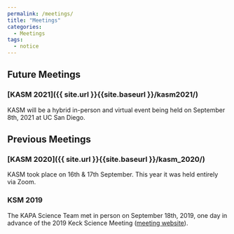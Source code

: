 ```yaml
---
permalink: /meetings/
title: "Meetings"
categories:
  - Meetings
tags:
  - notice
---
```


## Future Meetings
### [KASM 2021]({{ site.url }}{{site.baseurl }}/kasm2021/)
KASM will be a hybrid in-person and virtual event being held on September 8th, 2021 at UC San Diego.


## Previous Meetings

### [KASM 2020]({{ site.url }}{{site.baseurl }}/kasm_2020/)
KASM took place on 16th & 17th September. This year it was held entirely via Zoom.

### KSM 2019
The KAPA Science Team met in person on September 18th, 2019, one day in advance of the 2019 Keck
Science Meeting (<a href="https://conferences.pa.ucla.edu/kapa-science-meeting-2019/">meeting website</a>).
